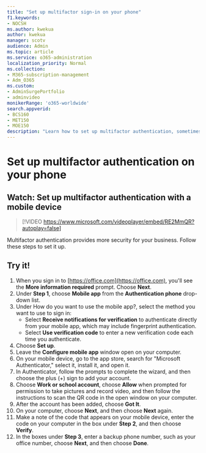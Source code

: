 ```yaml
---
title: "Set up multifactor sign-in on your phone"
f1.keywords:
- NOCSH
ms.author: kwekua
author: kwekua
manager: scotv
audience: Admin
ms.topic: article
ms.service: o365-administration
localization_priority: Normal
ms.collection: 
- M365-subscription-management 
- Adm_O365
ms.custom: 
- AdminSurgePortfolio
- adminvideo
monikerRange: 'o365-worldwide'
search.appverid:
- BCS160
- MET150
- MOE150
description: "Learn how to set up multifactor authentication, sometimes also referred to as two-factor authentication, on your phone."
---
```


# Set up multifactor authentication on your phone

## Watch: Set up multifactor authentication with a mobile device

> [!VIDEO https://www.microsoft.com/videoplayer/embed/RE2MmQR?autoplay=false]

Multifactor authentication provides more security for your business. Follow these steps to set it up.

## Try it!

1. When you sign in to [https://office.com](https://office.com), you'll see the **More information required** prompt. Choose **Next**.
1. Under **Step 1**, choose **Mobile app** from the **Authentication phone** drop-down list.
1. Under How do you want to use the mobile app?, select the method you want to use to sign in:
    - Select **Receive notifications for verification** to authenticate directly from your mobile app, which may include fingerprint authentication.
    - Select **Use verification code** to enter a new verification code each time you authenticate.
1. Choose **Set up**.
1. Leave the **Configure mobile app** window open on your computer.
1. On your mobile device, go to the app store, search for "Microsoft Authenticator," select it, install it, and open it.
1. In Authenticator, follow the prompts to complete the wizard, and then choose the plus (+) sign to add your account.
1. Choose **Work or school account**, choose **Allow** when prompted for permission to take pictures and record video, and then follow the instructions to scan the QR code in the open window on your computer.
1. After the account has been added, choose **Got It**.
1. On your computer, choose **Next**, and then choose **Next** again.
1. Make a note of the code that appears on your mobile device, enter the code on your computer in the box under **Step 2**, and then choose **Verify**.
1. In the boxes under **Step 3**, enter a backup phone number, such as your office number, choose **Next**, and then choose **Done**.
